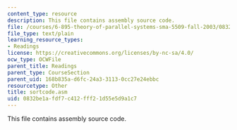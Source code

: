 ```yaml
---
content_type: resource
description: This file contains assembly source code.
file: /courses/6-895-theory-of-parallel-systems-sma-5509-fall-2003/0832be1afdf7c412fff21d55e5d9a1c7_sortcode.asm
file_type: text/plain
learning_resource_types:
- Readings
license: https://creativecommons.org/licenses/by-nc-sa/4.0/
ocw_type: OCWFile
parent_title: Readings
parent_type: CourseSection
parent_uid: 168b835a-d6fc-24a3-3113-0cc27e24ebbc
resourcetype: Other
title: sortcode.asm
uid: 0832be1a-fdf7-c412-fff2-1d55e5d9a1c7
---
```

This file contains assembly source code.